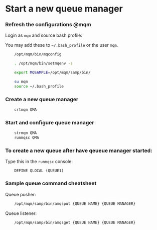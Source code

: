 # Start a new queue manager

### Refresh the configurations @mqm
Login as `mqm` and source bash profile:

You may add these to `~/.bash_profile` or the user `mqm`.

```bash
	/opt/mqm/bin/mqconfig

	. /opt/mqm/bin/setmqenv -s

	export MQSAMPLE=/opt/mqm/samp/bin/
```


```bash
	su mqm
	source ~/.bash_profile
```

### Create a new queue manager

```bash
	crtmqm QMA
```

### Start and configure queue manager

```bash
	strmqm QMA
	runmqsc QMA
```


### To create a new queue after have qeueue manager started:

Type this in the `runmqsc` console:

```
	DEFINE QLOCAL (QUEUE1)
```

### Sample queue command cheatsheet

Queue pusher:

```bash
	/opt/mqm/samp/bin/amqsput {QUEUE NAME} {QUEUE MANAGER}
```

Queue listener:

```bash
	/opt/mqm/samp/bin/amqsget {QUEUE NAME} {QUEUE MANAGER}
```